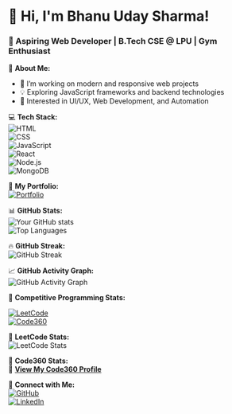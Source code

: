 # 👋 Hi, I'm Bhanu Uday Sharma!  
### 🚀 Aspiring Web Developer | B.Tech CSE @ LPU | Gym Enthusiast  

🌟 **About Me:**  
- 🔭 I’m working on modern and responsive web projects  
- 💡 Exploring JavaScript frameworks and backend technologies  
- 🎯 Interested in UI/UX, Web Development, and Automation  

💻 **Tech Stack:**  
![HTML](https://img.shields.io/badge/-HTML-orange?style=flat-square&logo=html5)  
![CSS](https://img.shields.io/badge/-CSS-blue?style=flat-square&logo=css3)  
![JavaScript](https://img.shields.io/badge/-JavaScript-yellow?style=flat-square&logo=javascript)  
![React](https://img.shields.io/badge/-React-blue?style=flat-square&logo=react)  
![Node.js](https://img.shields.io/badge/-Node.js-green?style=flat-square&logo=node.js)  
![MongoDB](https://img.shields.io/badge/-MongoDB-black?style=flat-square&logo=mongodb)  

📂 **My Portfolio:**  
[![Portfolio](https://img.shields.io/badge/-My_Portfolio-blue?style=flat-square&logo=github)](https://sharmaudaybhanu.github.io/my-portfolio/)  

📊 **GitHub Stats:**  
![Your GitHub stats](https://github-readme-stats.vercel.app/api?username=SharmaUdayBhanu&show_icons=true&theme=dark)  
![Top Languages](https://github-readme-stats.vercel.app/api/top-langs/?username=SharmaUdayBhanu&layout=compact&theme=dark)  

🔥 **GitHub Streak:**  
![GitHub Streak](https://github-readme-streak-stats.herokuapp.com/?user=SharmaUdayBhanu&theme=dark)  

📈 **GitHub Activity Graph:**  
![GitHub Activity Graph](https://github-readme-activity-graph.vercel.app/graph?username=SharmaUdayBhanu&theme=react-dark)  

🎯 **Competitive Programming Stats:**  

[![LeetCode](https://img.shields.io/badge/-LeetCode-FFA116?style=flat-square&logo=leetcode&logoColor=black)](https://leetcode.com/u/Sharmaji007a/)  
[![Code360](https://img.shields.io/badge/-Code360-red?style=flat-square&logo=naukri)](https://www.naukri.com/code360/profile/ff18f8b7-2c97-4f99-b313-b543811a00d9)  

🌟 **LeetCode Stats:**  
![LeetCode Stats](https://leetcard.jacoblin.cool/Sharmaji007a?theme=dark&ext=activity)  

🌟 **Code360 Stats:**  
🔗 [**View My Code360 Profile**](https://www.naukri.com/code360/profile/ff18f8b7-2c97-4f99-b313-b543811a00d9)  

🔗 **Connect with Me:**  
[![GitHub](https://img.shields.io/badge/-GitHub-181717?style=flat-square&logo=github)](https://github.com/SharmaUdayBhanu/)  
[![LinkedIn](https://img.shields.io/badge/-LinkedIn-blue?style=flat-square&logo=linkedin)](https://www.linkedin.com/in/sharmaudaybhanu/)  

